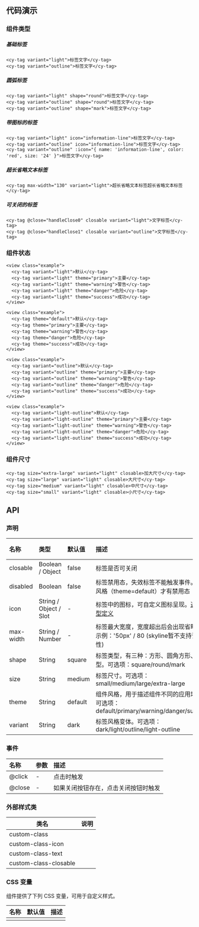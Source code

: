 ## 代码演示

### 组件类型

##### 基础标签

```vue
<cy-tag variant="light">标签文字</cy-tag>
<cy-tag variant="outline">标签文字</cy-tag>
```

##### 圆弧标签

```vue
<cy-tag variant="light" shape="round">标签文字</cy-tag>
<cy-tag variant="outline" shape="round">标签文字</cy-tag>
<cy-tag variant="outline" shape="mark">标签文字</cy-tag>
```

##### 带图标的标签

```vue
<cy-tag variant="light" icon="information-line">标签文字</cy-tag>
<cy-tag variant="outline" icon="information-line">标签文字</cy-tag>
<cy-tag variant="outline" :icon="{ name: 'information-line', color: 'red', size: '24' }">标签文字</cy-tag>
```

##### 超长省略文本标签

```vue
<cy-tag max-width="130" variant="light">超长省略文本标签超长省略文本标签</cy-tag>
```

##### 可关闭的标签

```vue
<cy-tag @close="handleClose0" closable variant="light">文字标签</cy-tag>
<cy-tag @close="handleClose1" closable variant="outline">文字标签</cy-tag>
```

### 组件状态

```vue
<view class="example">
  <cy-tag variant="light">默认</cy-tag>
  <cy-tag variant="light" theme="primary">主要</cy-tag>
  <cy-tag variant="light" theme="warning">警告</cy-tag>
  <cy-tag variant="light" theme="danger">危险</cy-tag>
  <cy-tag variant="light" theme="success">成功</cy-tag>
</view>

<view class="example">
  <cy-tag theme="default">默认</cy-tag>
  <cy-tag theme="primary">主要</cy-tag>
  <cy-tag theme="warning">警告</cy-tag>
  <cy-tag theme="danger">危险</cy-tag>
  <cy-tag theme="success">成功</cy-tag>
</view>

<view class="example">
  <cy-tag variant="outline">默认</cy-tag>
  <cy-tag variant="outline" theme="primary">主要</cy-tag>
  <cy-tag variant="outline" theme="warning">警告</cy-tag>
  <cy-tag variant="outline" theme="danger">危险</cy-tag>
  <cy-tag variant="outline" theme="success">成功</cy-tag>
</view>

<view class="example">
  <cy-tag variant="light-outline">默认</cy-tag>
  <cy-tag variant="light-outline" theme="primary">主要</cy-tag>
  <cy-tag variant="light-outline" theme="warning">警告</cy-tag>
  <cy-tag variant="light-outline" theme="danger">危险</cy-tag>
  <cy-tag variant="light-outline" theme="success">成功</cy-tag>
</view>
```

### 组件尺寸

```vue
<cy-tag size="extra-large" variant="light" closable>加大尺寸</cy-tag>
<cy-tag size="large" variant="light" closable>大尺寸</cy-tag>
<cy-tag size="medium" variant="light" closable>中尺寸</cy-tag>
<cy-tag size="small" variant="light" closable>小尺寸</cy-tag>
```



## API

### 声明

| 名称      | 类型                   | 默认值  | 描述                                                         | 必传 |
| :-------- | :--------------------- | :------ | :----------------------------------------------------------- | :--- |
| closable  | Boolean / Object       | false   | 标签是否可关闭                                               | N    |
| disabled  | Boolean                | false   | 标签禁用态，失效标签不能触发事件。默认风格（theme=default）才有禁用态 | N    |
| icon      | String / Object / Slot | -       | 标签中的图标，可自定义图标呈现。[通用类型定义](https://github.com/Tencent/tdesign-miniprogram/blob/develop/src/common/common.ts) | N    |
| max-width | String / Number        | -       | 标签最大宽度，宽度超出后会出现省略号。示例：'50px' / 80 (skyline暂不支持该属性) | N    |
| shape     | String                 | square  | 标签类型，有三种：方形、圆角方形、标记型。可选项：square/round/mark | N    |
| size      | String                 | medium  | 标签尺寸。可选项：small/medium/large/extra-large             | N    |
| theme     | String                 | default | 组件风格，用于描述组件不同的应用场景。可选项：default/primary/warning/danger/success | N    |
| variant   | String                 | dark    | 标签风格变体。可选项：dark/light/outline/light-outline       | N    |

### 事件

| 名称   | 参数 | 描述                                 |
| :----- | :--- | :----------------------------------- |
| @click | -    | 点击时触发                           |
| @close | -    | 如果关闭按钮存在，点击关闭按钮时触发 |

### 外部样式类

| 类名                  | 说明 |
| --------------------- | ---- |
| custom-class          |      |
| custom-class-icon     |      |
| custom-class-text     |      |
| custom-class-closable |      |

### CSS 变量

组件提供了下列 CSS 变量，可用于自定义样式。

| 名称 | 默认值 | 描述 |
| ---- | ------ | ---- |
|      |        |      |